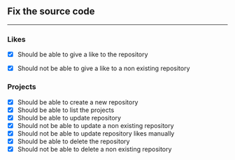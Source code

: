 ## Fix the source code

---


### Likes

- [X] Should be able to give a like to the repository
- [X] Should not be able to give a like to a non existing repository


### Projects
- [X] Should be able to create a new repository
- [X] Should be able to list the projects
- [X] Should be able to update repository
- [X] Should not be able to update a non existing repository
- [X] Should not be able to update repository likes manually
- [X] Should be able to delete the repository
- [X] Should not be able to delete a non existing repository